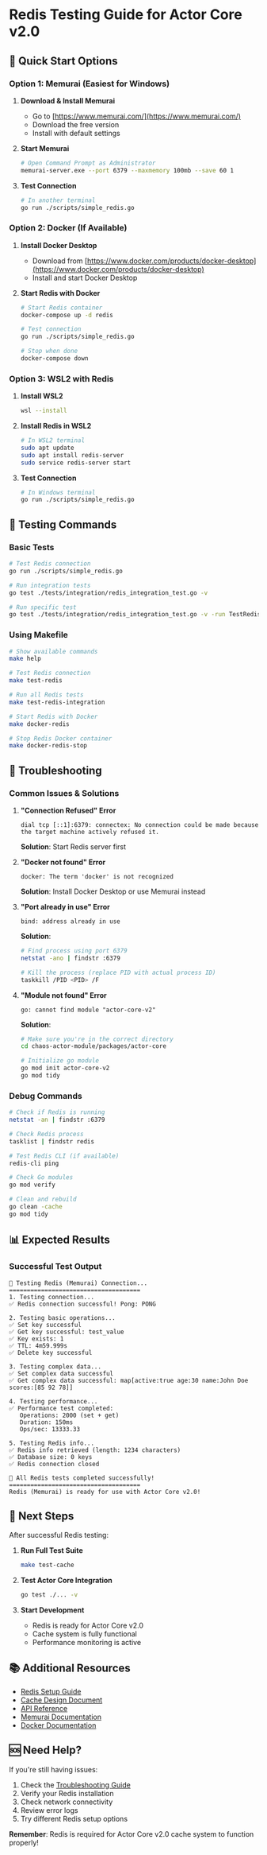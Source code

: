 # Redis Testing Guide for Actor Core v2.0

## 🚀 Quick Start Options

### **Option 1: Memurai (Easiest for Windows)**

1. **Download & Install Memurai**
   - Go to [https://www.memurai.com/](https://www.memurai.com/)
   - Download the free version
   - Install with default settings

2. **Start Memurai**
   ```bash
   # Open Command Prompt as Administrator
   memurai-server.exe --port 6379 --maxmemory 100mb --save 60 1
   ```

3. **Test Connection**
   ```bash
   # In another terminal
   go run ./scripts/simple_redis.go
   ```

### **Option 2: Docker (If Available)**

1. **Install Docker Desktop**
   - Download from [https://www.docker.com/products/docker-desktop](https://www.docker.com/products/docker-desktop)
   - Install and start Docker Desktop

2. **Start Redis with Docker**
   ```bash
   # Start Redis container
   docker-compose up -d redis
   
   # Test connection
   go run ./scripts/simple_redis.go
   
   # Stop when done
   docker-compose down
   ```

### **Option 3: WSL2 with Redis**

1. **Install WSL2**
   ```bash
   wsl --install
   ```

2. **Install Redis in WSL2**
   ```bash
   # In WSL2 terminal
   sudo apt update
   sudo apt install redis-server
   sudo service redis-server start
   ```

3. **Test Connection**
   ```bash
   # In Windows terminal
   go run ./scripts/simple_redis.go
   ```

## 🧪 Testing Commands

### **Basic Tests**
```bash
# Test Redis connection
go run ./scripts/simple_redis.go

# Run integration tests
go test ./tests/integration/redis_integration_test.go -v

# Run specific test
go test ./tests/integration/redis_integration_test.go -v -run TestRedisConnection
```

### **Using Makefile**
```bash
# Show available commands
make help

# Test Redis connection
make test-redis

# Run all Redis tests
make test-redis-integration

# Start Redis with Docker
make docker-redis

# Stop Redis Docker container
make docker-redis-stop
```

## 🔧 Troubleshooting

### **Common Issues & Solutions**

1. **"Connection Refused" Error**
   ```
   dial tcp [::1]:6379: connectex: No connection could be made because the target machine actively refused it.
   ```
   **Solution**: Start Redis server first

2. **"Docker not found" Error**
   ```
   docker: The term 'docker' is not recognized
   ```
   **Solution**: Install Docker Desktop or use Memurai instead

3. **"Port already in use" Error**
   ```
   bind: address already in use
   ```
   **Solution**: 
   ```bash
   # Find process using port 6379
   netstat -ano | findstr :6379
   
   # Kill the process (replace PID with actual process ID)
   taskkill /PID <PID> /F
   ```

4. **"Module not found" Error**
   ```
   go: cannot find module "actor-core-v2"
   ```
   **Solution**: 
   ```bash
   # Make sure you're in the correct directory
   cd chaos-actor-module/packages/actor-core
   
   # Initialize go module
   go mod init actor-core-v2
   go mod tidy
   ```

### **Debug Commands**

```bash
# Check if Redis is running
netstat -an | findstr :6379

# Check Redis process
tasklist | findstr redis

# Test Redis CLI (if available)
redis-cli ping

# Check Go modules
go mod verify

# Clean and rebuild
go clean -cache
go mod tidy
```

## 📊 Expected Results

### **Successful Test Output**
```
🚀 Testing Redis (Memurai) Connection...
=====================================
1. Testing connection...
✅ Redis connection successful! Pong: PONG

2. Testing basic operations...
✅ Set key successful
✅ Get key successful: test_value
✅ Key exists: 1
✅ TTL: 4m59.999s
✅ Delete key successful

3. Testing complex data...
✅ Set complex data successful
✅ Get complex data successful: map[active:true age:30 name:John Doe scores:[85 92 78]]

4. Testing performance...
✅ Performance test completed:
   Operations: 2000 (set + get)
   Duration: 150ms
   Ops/sec: 13333.33

5. Testing Redis info...
✅ Redis info retrieved (length: 1234 characters)
✅ Database size: 0 keys
✅ Redis connection closed

🎉 All Redis tests completed successfully!
=====================================
Redis (Memurai) is ready for use with Actor Core v2.0!
```

## 🎯 Next Steps

After successful Redis testing:

1. **Run Full Test Suite**
   ```bash
   make test-cache
   ```

2. **Test Actor Core Integration**
   ```bash
   go test ./... -v
   ```

3. **Start Development**
   - Redis is ready for Actor Core v2.0
   - Cache system is fully functional
   - Performance monitoring is active

## 📚 Additional Resources

- [Redis Setup Guide](./docs/REDIS_SETUP.md)
- [Cache Design Document](./docs/CACHE_DESIGN_V2.md)
- [API Reference](./docs/API_REFERENCE_V2.0.md)
- [Memurai Documentation](https://docs.memurai.com/)
- [Docker Documentation](https://docs.docker.com/)

## 🆘 Need Help?

If you're still having issues:

1. Check the [Troubleshooting Guide](./docs/TROUBLESHOOTING_GUIDE_V2.md)
2. Verify your Redis installation
3. Check network connectivity
4. Review error logs
5. Try different Redis setup options

**Remember**: Redis is required for Actor Core v2.0 cache system to function properly!
